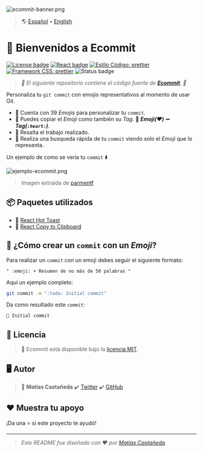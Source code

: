 ![ecommit-banner.png](https://i.postimg.cc/Fsphjhdr/ecommit-banner.png)

> :earth_americas: [Español](https://github.com/matcastaneda/ecommit/blob/main/README.md) • [English](https://github.com/matcastaneda/ecommit/blob/main/README.en.md)

# :wave: Bienvenidos a Ecommit

[![License badge](https://img.shields.io/badge/Licencia-MIT-success.svg?style=flat-square)](https://github.com/matcastaneda/ecommit/blob/main/LICENSE) [![React badge](https://img.shields.io/badge/React-17%2E0%2E2-blue.svg?style=flat-square&logo=react&logoColor=%2361DAFB)](https://github.com/facebook/react/blob/main/CHANGELOG.md#1702-march-22-2021) [![Estilo Código: prettier](https://img.shields.io/badge/Estilo-Prettier-ff69b4.svg?style=flat-square)](https://github.com/prettier/prettier) [![Framework CSS: prettier](https://img.shields.io/badge/CSS_Framework-Tailwind-06B6D4.svg?style=flat-square&logo=Tailwind%20CSS)](https://tailwindcss.com/) ![Status badge](https://img.shields.io/badge/Estado-En%20progreso-yellow.svg?style=flat-square)

> _:open_file_folder: El siguiente repositorio contiene el código fuente de **[Ecommit](https://github.com/matcastaneda/ecommit)**. :open_file_folder:_

Personaliza tu `git commit` con emojis representativos al momento de usar Git.

- :pushpin: Cuenta con 39 _Emojis_ para personalizar tu `commit`.
- :pushpin: Puedes copiar el _Emoji_ como también su _Tag_. :paperclip: **_Emoji(❤️) :heavy_minus_sign: Tag(`:heart:`)_**.
- :pushpin: Resalta el trabajo realizado.
- :pushpin: Realiza una busqueda rápida de tu `commit` viendo solo el _Emoji_ que lo representa.

Un ejemplo de como se vería tu `commit` :arrow_down:

![ejemplo-ecommit.png](https://i.postimg.cc/T1Q9ftQX/ejemplo-ecommit.png)

> Imagen extraída de [parmentf](https://github.com/parmentf/node-concept-network)

## :package: Paquetes utilizados

- :paperclip: [React Hot Toast](https://react-hot-toast.com/)
- :paperclip: [React Copy to Clipboard](https://github.com/nkbt/react-copy-to-clipboard)

## :rocket: ¿Cómo crear un `commit` con un _Emoji_?

Para realizar un `commit` con un emoji debes seguir el siguiente formato:

```
" :emoji: + Resumen de no más de 50 palabras "
```

Aquí un ejemplo completo:

```sh
git commit -m ":tada: Initial commit"
```

Da como resultado este `commit`:

```sh
🎉 Initial commit
```

## :open_book: Licencia

> :paperclip: Ecommit está disponible bajo la [licencia MIT](https://opensource.org/licenses/mit-license.php).

## :desktop_computer: Autor

> :bust_in_silhouette: **Matías Castañeda** :heavy_check_mark: [Twitter](https://twitter.com/maticmondaca) :heavy_check_mark: [GitHub](https://github.com/matcastaneda)

## :heart: Muestra tu apoyo

¡Da una :star: si este proyecto te ayudó!

---

> _Este README fue diseñado con :heart: por [Matías Castañeda](https://github.com/matcastaneda)._
